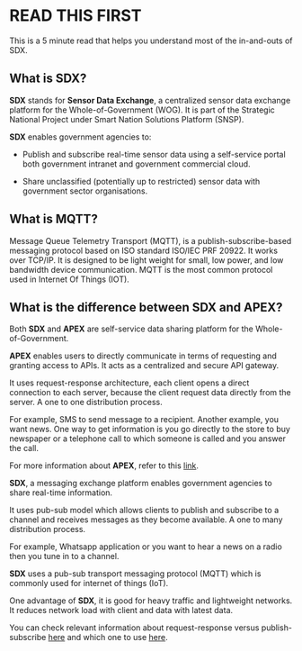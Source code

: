 
# READ THIS FIRST

This is a 5 minute read that helps you understand most of the in-and-outs of SDX.

## What is SDX? 

**SDX** stands for **Sensor Data Exchange**, a centralized sensor data exchange platform for the Whole-of-Government (WOG). It is part of the Strategic National Project under Smart Nation Solutions Platform (SNSP).

**SDX** enables government agencies to:

- Publish and subscribe real-time sensor data using a self-service portal both government intranet and government commercial cloud.

- Share unclassified (potentially up to restricted) sensor data with government sector organisations.

## What is MQTT?

Message Queue Telemetry Transport (MQTT), is a publish-subscribe-based messaging protocol based on ISO standard ISO/IEC PRF 20922. It works over TCP/IP. It is designed to be light weight for small, low power, and low bandwidth device communication. MQTT is the most common protocol used in Internet Of Things (IOT).

## What is the difference between SDX and APEX?

Both **SDX** and **APEX** are self-service data sharing platform for the Whole-of-Government.

**APEX** enables users to directly communicate in terms of requesting and granting access to APIs. It acts as a centralized and secure API gateway.

It uses request-response architecture, each client opens a direct connection to each server, because the client request data directly from the server. A one to one distribution process.

For example, SMS to send message to a recipient. Another example, you want news. One way to get information is you go directly to the store to buy newspaper or a telephone call to which someone is called and you answer the call.

For more information about **APEX**, refer to this [link](https://www.developer.gov.sg/technologies/data-and-apis/apex). 

**SDX**, a messaging exchange platform enables government agencies to share real-time information. 

It uses pub-sub model which allows clients to publish and subscribe to a channel and receives messages as they become available. A one to many distribution process.

For example, Whatsapp application or you want to hear a news on a radio then you tune in to a channel.

**SDX** uses a pub-sub transport messaging protocol (MQTT) which is commonly used for internet of things (IoT).

One advantage of **SDX**, it is good for heavy traffic and lightweight networks. It reduces network load with client and data with latest data.

You can check relevant information about request-response versus publish-subscribe [here](https://blog.opto22.com/optoblog/request-response-vs-pub-sub-part-1) and which one to use [here](https://blog.opto22.com/optoblog/request-response-vs-pub-sub-part-2).



